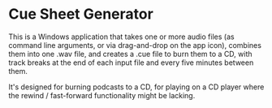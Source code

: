 Cue Sheet Generator
===================

This is a Windows application that takes one or more audio files (as command
line arguments, or via drag-and-drop on the app icon), combines them into one
.wav file, and creates a .cue file to burn them to a CD, with track breaks
at the end of each input file and every five minutes between them.

It's designed for burning podcasts to a CD, for playing on a CD player where
the rewind / fast-forward functionality might be lacking.
